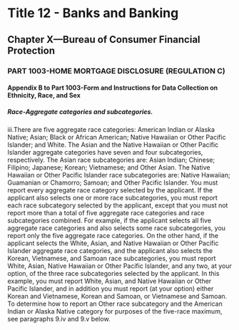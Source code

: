 
# Title 12 - Banks and Banking
## Chapter X—Bureau of Consumer Financial Protection
### PART 1003-HOME MORTGAGE DISCLOSURE (REGULATION C)
#### Appendix B to Part 1003-Form and Instructions for Data Collection on Ethnicity, Race, and Sex
##### Race-Aggregate categories and subcategories.

iii.There are five aggregate race categories: American Indian or Alaska Native; Asian; Black or African American; Native Hawaiian or Other Pacific Islander; and White. The Asian and the Native Hawaiian or Other Pacific Islander aggregate categories have seven and four subcategories, respectively. The Asian race subcategories are: Asian Indian; Chinese; Filipino; Japanese; Korean; Vietnamese; and Other Asian. The Native Hawaiian or Other Pacific Islander race subcategories are: Native Hawaiian; Guamanian or Chamorro; Samoan; and Other Pacific Islander. You must report every aggregate race category selected by the applicant. If the applicant also selects one or more race subcategories, you must report each race subcategory selected by the applicant, except that you must not report more than a total of five aggregate race categories and race subcategories combined. For example, if the applicant selects all five aggregate race categories and also selects some race subcategories, you report only the five aggregate race categories. On the other hand, if the applicant selects the White, Asian, and Native Hawaiian or Other Pacific Islander aggregate race categories, and the applicant also selects the Korean, Vietnamese, and Samoan race subcategories, you must report White, Asian, Native Hawaiian or Other Pacific Islander, and any two, at your option, of the three race subcategories selected by the applicant. In this example, you must report White, Asian, and Native Hawaiian or Other Pacific Islander, and in addition you must report (at your option) either Korean and Vietnamese, Korean and Samoan, or Vietnamese and Samoan. To determine how to report an Other race subcategory and the American Indian or Alaska Native category for purposes of the five-race maximum, see paragraphs 9.iv and 9.v below.
